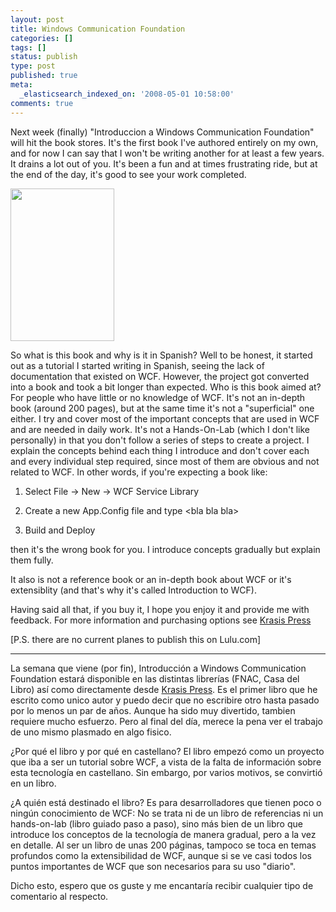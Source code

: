 ```yaml
---
layout: post
title: Windows Communication Foundation
categories: []
tags: []
status: publish
type: post
published: true
meta:
  _elasticsearch_indexed_on: '2008-05-01 10:58:00'
comments: true
---
```

Next week (finally) "Introduccion a Windows Communication Foundation" will hit the book stores. It's the first book I've authored entirely on my own, and for now I can say that I won't be writing another for at least a few years. It drains a lot out of you. It's been a fun and at times frustrating ride, but at the end of the day, it's good to see your work completed.

<a href="http://hhariri.files.wordpress.com/2008/05/7.png"><img class="alignnone size-full wp-image-657" title="7" src="{{ site.images }}/wcf-1.png" alt="" width="166" height="244" /></a>

So what is this book and why is it in Spanish? Well to be honest, it started out as a tutorial I started writing in Spanish, seeing the lack of documentation that existed on WCF. However, the project got converted into a book and took a bit longer than expected. Who is this book aimed at? For people who have little or no knowledge of WCF. It's not an in-depth book (around 200 pages), but at the same time it's not a "superficial" one either. I try and cover most of the important concepts that are used in WCF and are needed in daily work.
It's not a Hands-On-Lab (which I don't like personally) in that you don't follow a series of steps to create a project. I explain the concepts behind each thing I introduce and don't cover each and every individual step required, since most of them are obvious and not related to WCF. In other words, if you're expecting a book like:

1. Select File -&gt; New -&gt; WCF Service Library

2. Create a new App.Config file and type &lt;bla bla bla&gt;

3. Build and Deploy

then it's the wrong book for you. I introduce concepts gradually but explain them fully.

It also is not a reference book or an in-depth book about WCF or it's extensiblity (and that's why it's called Introduction to WCF).

Having said all that, if you buy it, I hope you enjoy it and provide me with feedback. For more information and purchasing options see <a href="http://www.krasispress.com">Krasis Press</a>

[P.S. there are no current planes to publish this on Lulu.com]

-------------------------------------------------------------------

La semana que viene (por fin), Introducción a Windows Communication Foundation estará disponible en las distintas librerías (FNAC, Casa del Libro) así como directamente desde <a href="http://www.krasispress.com">Krasis Press</a>. Es el primer libro que he escrito como unico autor y puedo decir que no escribire otro hasta pasado por lo menos un par de años. Aunque ha sido muy divertido, tambien requiere mucho esfuerzo. Pero al final del día, merece la pena ver el trabajo de uno mismo plasmado en algo fisico.

¿Por qué el libro y por qué en castellano? El libro empezó como un proyecto que iba a ser un tutorial sobre WCF, a vista de la falta de información sobre esta tecnología en castellano. Sin embargo, por varios motivos, se convirtió en un libro.

¿A quién está destinado el libro? Es para desarrolladores que tienen poco o ningún conocimiento de WCF: No se trata ni de un libro de referencias ni un hands-on-lab (libro guiado paso a paso), sino más bien de un libro que introduce los conceptos de la tecnología de manera gradual, pero a la vez en detalle. Al ser un libro de unas 200 páginas, tampoco se toca en temas profundos como la extensibilidad de WCF, aunque si se ve casi todos los puntos importantes de WCF que son necesarios para su uso "diario".

Dicho esto, espero que os guste y me encantaría recibir cualquier tipo de comentario al respecto.
